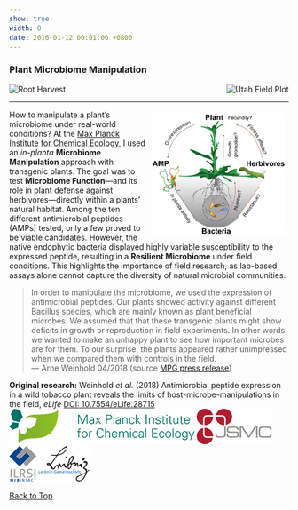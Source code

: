 ```yaml
---
show: true
width: 8
date: 2016-01-12 00:01:00 +0800
---
```

<div class="p-4">
     <h3 id="Resilient-Microbiome">Plant Microbiome Manipulation</h3>
      <div style="display: flex; flex-wrap: wrap; justify-content: space-between; gap: 1px;">
       <img data-src="{{ 'assets/images/photos/root_harvest_AWm.jpg' | relative_url }}" alt="Root Harvest" class="lazy rounded frame-img" 
            src="{{ '/assets/images/empty_300x200.png' | relative_url }}" data-toggle="tooltip" data-placement="top" title="Root Harvest">
      <img data-src="{{ 'assets/images/photos/Utah_fieldm.jpg' | relative_url }}" alt="Utah Field Plot" class="lazy rounded frame-img" 
            src="{{ '/assets/images/empty_300x200.png' | relative_url }}" data-toggle="tooltip" data-placement="top" title="Utah Field Plot">
               </div>
 <hr />
 <img src="assets/images/photos/Nicotiana_AMP.jpg" 
         alt="In planta Microbiome Manipulation" 
         class="lazy rounded" 
         style="float: right; width: 48%; height: auto; margin: 5px;"
         data-toggle="tooltip" data-placement="top" title="In planta Microbiome Manipulation">   
<p>
How to manipulate a plant’s microbiome under real-world conditions? At the <a href=" https://www.ice.mpg.de/" target="_blank">Max Planck Institute for Chemical Ecology</a>, I used an <i>in-planta</i> <b>Microbiome Manipulation</b> approach with transgenic plants. The goal was to test <b>Microbiome Function</b>—and its role in plant defense against herbivores—directly within a plants’ natural habitat. 
     Among the ten different antimicrobial peptides (AMPs) tested, only a few proved to be viable candidates. However, the native endophytic bacteria displayed highly variable susceptibility to the expressed peptide, resulting in a <strong>Resilient Microbiome</strong> under field conditions. This highlights the importance of field research, as lab-based assays alone cannot capture the diversity of natural microbial communities.
</p>
<blockquote>In order to manipulate the microbiome, we used the expression of antimicrobial peptides. Our plants showed activity against different Bacillus species, which are mainly known as plant beneficial microbes. We assumed that that these transgenic plants might show deficits in growth or reproduction in field experiments. In other words: we wanted to make an unhappy plant to see how important microbes are for them. To our surprise, the plants appeared rather unimpressed when we compared them with controls in the field. 
     <footer class="fs-7">— Arne Weinhold 04/2018 (source <a href=" https://phys.org/news/2018-04-microbiome-native-resilient.html" class="external" target="_blank" rel="noopener noreferrer">MPG press release</a>)
     </footer>
       </blockquote>
 <div class="card bg-light mb-3">
 <div class="card-header">
<strong>Original research:</strong> 
Weinhold <i>et al.</i> (2018) Antimicrobial peptide expression in a wild tobacco plant reveals the limits of host-microbe-manipulations in the field, <i>eLife</i> <a href="https://doi.org/10.7554/eLife.28715" class="external" target="_blank" rel="noopener noreferrer">DOI: 10.7554/eLife.28715</a> <br> 
  <div style="display: flex; flex-direction: column; gap: 5px;">
  <div style="display: flex; gap: 10px; align-items: center;">
        <span class="__dimensions_badge_embed__" 
              data-doi="10.7554/eLife.28715" 
              data-style="small_rectangle">
        </span>
        <div class='altmetric-embed' 
             data-badge-popover='bottom' 
             data-doi='10.7554/eLife.28715'>
        </div>
        <a href="https://plu.mx/plum/a/?doi=10.7554/eLife.28715" 
           class="plumx-plum-print-popup" 
           data-popup="bottom" 
           data-theme="liberty" 
           data-badge="false" 
           data-size="small">
        </a>
    </div>
</div>
  </div> </div>
    
 <img src="/assets/logo/logo64_ICE.png" alt="ICE Logo" class="rounded-sm img-fluid logo-img">
     <img src="/assets/logo/logo64_JSMC.png" alt="JSMC Logo" class="rounded-sm img-fluid logo-img"> 
     <img src="/assets/logo/logo64_ILRSMIB.png" alt="ILRS Logo" class="rounded-sm img-fluid logo-img">
    <img src="/assets/logo/logo64_Leip.png" alt="Leibniz Logo" class="rounded-sm img-fluid logo-img">
      <p><a href="#top">Back to Top <i class="fas fa-angle-double-up"></i></a></p>
</div>
